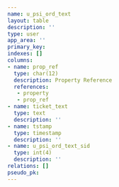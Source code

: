 ```yaml
---
name: u_psi_ord_text
layout: table
description: ''
type: user
app_area: ''
primary_key: 
indexes: []
columns:
- name: prop_ref
  type: char(12)
  description: Property Reference
  references:
   - property
   - prop_ref
- name: ticket_text
  type: text
  description: ''
- name: tstamp
  type: timestamp
  description: ''
- name: u_psi_ord_text_sid
  type: int(4)
  description: ''
relations: []
pseudo_pk: 
---
```


